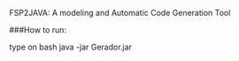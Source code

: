 FSP2JAVA: A modeling and Automatic Code Generation Tool

###How to run:

type on bash java -jar Gerador.jar
